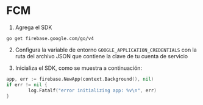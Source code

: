 # FCM

1. Agrega el SDK

```shell
go get firebase.google.com/go/v4
```

2. Configura la variable de entorno `GOOGLE_APPLICATION_CREDENTIALS` con la ruta del archivo JSON que contiene la clave de
   tu cuenta de servicio


3. Inicializa el SDK, como se muestra a continuación:
```go
app, err := firebase.NewApp(context.Background(), nil)
if err != nil {
        log.Fatalf("error initializing app: %v\n", err)
}
```